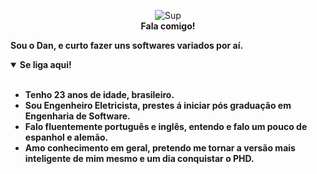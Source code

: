 <p align="center">
  <a href="https://daniellucas.dev" style="text-decoration: none; color: inherit;">
    <img src="https://static.wikia.nocookie.net/fallout/images/c/ca/Fo4_Intelligence.png/revision/latest/scale-to-width/360?cb=20151205213756" alt="Sup" /><br>
    <b> Fala comigo! </b>
  </a>
</p>

<b> Sou o Dan, e curto fazer uns softwares variados por aí. </b>
<details open="true">

  <summary> <b> Se liga aqui! </summary>
  <br>
  <ul>
    <li> Tenho 23 anos de idade, brasileiro.</li>
    <li> Sou Engenheiro Eletricista, prestes á iniciar pós graduação em Engenharia de Software.</li>
    <li> Falo fluentemente português e inglês, entendo e falo um pouco de espanhol e alemão.</li>
    <li> Amo conhecimento em geral, pretendo me tornar a versão mais inteligente de mim mesmo e um dia conquistar o PHD.</li>
  </ul>
</details>
